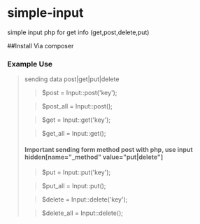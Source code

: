# simple-input
simple input php for get info (get,post,delete,put)


##Install
Via composer

### Example Use
> <?php
>
>use Carlosocarvalho\SimpleInput\Input\Input;
>

sending data post|get|put|delete

> $post = Input::post('key');

> $post_all =  Input::post();

> $get = Input::get('key');

> $get_all =  Input::get();

#### Important sending form method post with php, use input hidden[name="_method" value="put|delete"]
> $put = Input::put('key');

> $put_all = Input::put();

> $delete = Input::delete('key');

> $delete_all = Input::delete();




